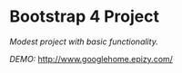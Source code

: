 # Bootstrap 4 Project

*Modest project with basic functionality.*

*DEMO:* http://www.googlehome.epizy.com/

